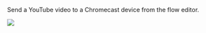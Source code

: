 Send a YouTube video to a Chromecast device from the flow editor.

![](http://i.imgur.com/HI3XMUV.png)